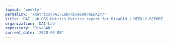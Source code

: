 ```yaml
---
layout: 'weekly'
permalink: '/metrics/DAI-Lab/RivaGAN/WEEKLY/'
title: 'DAI Lab OSS Metrics Metrics report for RivaGAN | WEEKLY-REPORT-2020-03-08'
organization: 'DAI-Lab'
repository: 'RivaGAN'
current_date: '2020-03-08'
---
```

